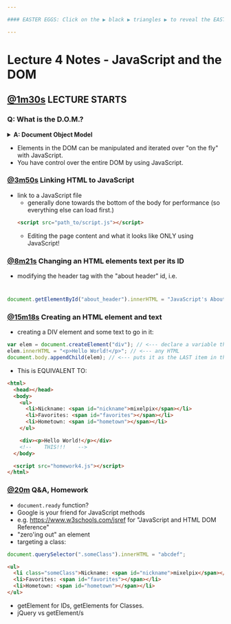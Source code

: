 ```yaml
---

#### EASTER EGGS: Click on the ▶︎ black ▶︎ triangles ▶︎ to reveal the EASTER EGGS!

---
```


# Lecture 4 Notes - JavaScript and the DOM

## [@1m30s](https://youtu.be/GBNtL_51l5A?t=1m30s) LECTURE STARTS

### **Q: What is the D.O.M.?**

<details><summary><strong>A: Document Object Model</strong></summary><p>

![Document Object Model](https://upload.wikimedia.org/wikipedia/commons/thumb/5/5a/DOM-model.svg/1200px-DOM-model.svg.png)

</p></details>

- Elements in the DOM can be manipulated and iterated over "on the fly" with JavaScript.
- You have control over the entire DOM by using JavaScript.

### [@3m50s](https://youtu.be/GBNtL_51l5A?t=3m50s) Linking HTML to JavaScript

- link to a JavaScript file
  - generally done towards the bottom of the body for performance (so everything else can load first.)
  ```html
  <script src="path_to/script.js"></script>
  ```
  - Editing the page content and what it looks like ONLY using JavaScript!

### [@8m21s](https://youtu.be/GBNtL_51l5A?t=8m21s) Changing an HTML elements text per its ID

- modifying the header tag with the "about header" id, i.e. <h1 id="about_me">

```js
document.getElementById("about_header").innerHTML = "JavaScript's About Me";
```

### [@15m18s](https://youtu.be/GBNtL_51l5A?t=15m18s) Creating an HTML element and text

- creating a DIV element and some text to go in it:

```js
var elem = document.createElement("div"); // <--- declare a variable that gets an element named DIV
elem.innerHTML = "<p>Hello World!</p>"; // <--- any HTML
document.body.appendChild(elem); // <--- puts it as the LAST item in the BODY container
```

- This is EQUIVALENT TO:

```html
<html>
  <head></head>
  <body>
    <ul>
      <li>Nickname: <span id="nickname">mixelpix</span></li>
      <li>Favorites: <span id="favorites"></span></li>
      <li>Hometown: <span id="hometown"></span></li>
    </ul>

    <div><p>Hello World!</p></div>
    <!--    THIS!!!    -->
  </body>

  <script src="homework4.js"></script>
</html>
```

### [@20m](https://youtu.be/GBNtL_51l5A?t=20m) Q&A, Homework

- `document.ready` function?
- Google is your friend for JavaScript methods
- e.g. https://www.w3schools.com/jsref for "JavaScript and HTML DOM Reference"
- "zero'ing out" an element
- targeting a class:

```js
document.querySelector(".someClass").innerHTML = "abcdef";
```

```html
<ul>
  <li class="someClass">Nickname: <span id="nickname">mixelpix</span></li>
  <li>Favorites: <span id="favorites"></span></li>
  <li>Hometown: <span id="hometown"></span></li>
</ul>
```

- getElement for IDs, getElements for Classes.
- jQuery vs getElement/s
